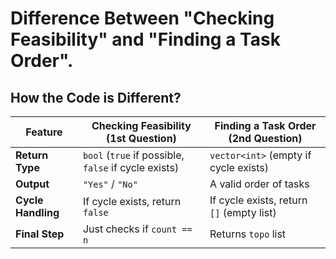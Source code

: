 # Difference Between "Checking Feasibility" and "Finding a Task Order".

## How the Code is Different?

| Feature          | **Checking Feasibility (1st Question)** | **Finding a Task Order (2nd Question)** |
|-----------------|----------------------------------------|----------------------------------------|
| **Return Type**  | `bool` (`true` if possible, `false` if cycle exists) | `vector<int>` (empty if cycle exists) |
| **Output**       | `"Yes"` / `"No"` | A valid order of tasks |
| **Cycle Handling** | If cycle exists, return `false` | If cycle exists, return `[]` (empty list) |
| **Final Step**   | Just checks if `count == n` | Returns `topo` list |